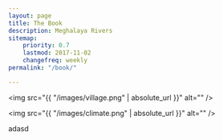 ```yaml
---
layout: page
title: The Book
description: Meghalaya Rivers
sitemap:
    priority: 0.7
    lastmod: 2017-11-02
    changefreq: weekly
permalink: "/book/"

---
```


<span class="image left"><img src="{{ "/images/village.png" | absolute_url }}" alt="" /></span>

<span class="image right"><img src="{{ "/images/climate.png" | absolute_url }}" alt="" /></span>


adasd